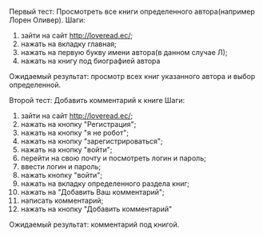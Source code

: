 Первый тест: Просмотреть все книги определенного автора(например Лорен Оливер).
Шаги: 
1. зайти на сайт http://loveread.ec/;
2. нажать на вкладку главная;
3. нажать на первую букву имени автора(в данном случае Л);
4. нажать на книгу под биографией автора

Ожидаемый результат: просмотр всех книг указанного автора и выбор определенной.



Второй тест: Добавить комментарий к книге
Шаги: 
1. зайти на сайт http://loveread.ec/;
2. нажать на кнопку "Регистрация";
3. нажать на кнопку "я не робот";
4. нажать на кнопку "зарегистрироваться";
5. нажать на кнопку "войти";
6. перейти на свою почту и посмотреть логин и пароль;
7. ввести логин и пароль;
8. нажать кнопку "войти";
9. нажать на вкладку определенного раздела книг;
10. нажать на "Добавить Ваш комментарий";
11. написать комментарий;
12. нажать на кнопку "Добавить комментарий"

Ожидаемый результат: комментарий под книгой.
